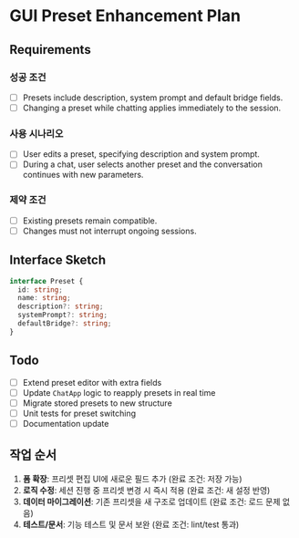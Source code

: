 # GUI Preset Enhancement Plan

## Requirements

### 성공 조건

- [ ] Presets include description, system prompt and default bridge fields.
- [ ] Changing a preset while chatting applies immediately to the session.

### 사용 시나리오

- [ ] User edits a preset, specifying description and system prompt.
- [ ] During a chat, user selects another preset and the conversation continues with new parameters.

### 제약 조건

- [ ] Existing presets remain compatible.
- [ ] Changes must not interrupt ongoing sessions.

## Interface Sketch

```typescript
interface Preset {
  id: string;
  name: string;
  description?: string;
  systemPrompt?: string;
  defaultBridge?: string;
}
```

## Todo

- [ ] Extend preset editor with extra fields
- [ ] Update `ChatApp` logic to reapply presets in real time
- [ ] Migrate stored presets to new structure
- [ ] Unit tests for preset switching
- [ ] Documentation update

## 작업 순서

1. **폼 확장**: 프리셋 편집 UI에 새로운 필드 추가 (완료 조건: 저장 가능)
2. **로직 수정**: 세션 진행 중 프리셋 변경 시 즉시 적용 (완료 조건: 새 설정 반영)
3. **데이터 마이그레이션**: 기존 프리셋을 새 구조로 업데이트 (완료 조건: 로드 문제 없음)
4. **테스트/문서**: 기능 테스트 및 문서 보완 (완료 조건: lint/test 통과)
